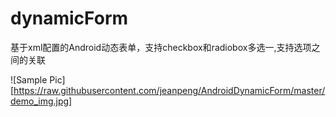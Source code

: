 # dynamicForm
基于xml配置的Android动态表单，支持checkbox和radiobox多选一,支持选项之间的关联  

![Sample Pic][https://raw.githubusercontent.com/jeanpeng/AndroidDynamicForm/master/demo_img.jpg]

